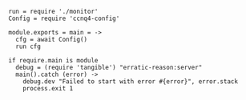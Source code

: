     run = require './monitor'
    Config = require 'ccnq4-config'

    module.exports = main = ->
      cfg = await Config()
      run cfg

    if require.main is module
      debug = (require 'tangible') "erratic-reason:server"
      main().catch (error) ->
        debug.dev "Failed to start with error #{error}", error.stack
        process.exit 1
